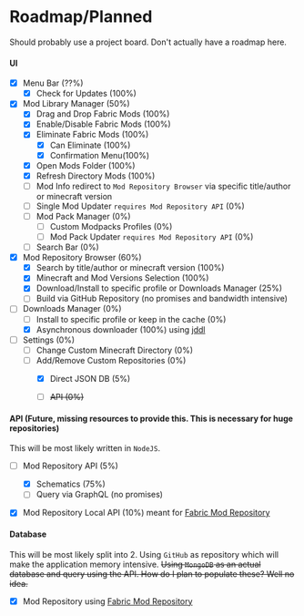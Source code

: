 # Roadmap/Planned
Should probably use a project board. Don't actually have a roadmap here.

#### UI
- [x] Menu Bar (??%)
    - [x] Check for Updates (100%)
- [x] Mod Library Manager (50%)
    - [x] Drag and Drop Fabric Mods (100%)
    - [x] Enable/Disable Fabric Mods (100%)
    - [x] Eliminate Fabric Mods (100%)
        - [x] Can Eliminate (100%)
        - [x] Confirmation Menu(100%)
    - [x] Open Mods Folder (100%)
    - [x] Refresh Directory Mods (100%)
    - [ ] Mod Info redirect to `Mod Repository Browser` via specific title/author or minecraft version
    - [ ] Single Mod Updater `requires Mod Repository API` (0%)
    - [ ] Mod Pack Manager (0%)
        - [ ] Custom Modpacks Profiles (0%)
        - [ ] Mod Pack Updater `requires Mod Repository API` (0%)
    - [ ] Search Bar (0%)
    
- [x] Mod Repository Browser (60%)
    - [x] Search by title/author or minecraft version (100%)
    - [x] Minecraft and Mod Versions Selection (100%)
    - [x] Download/Install to specific profile or Downloads Manager (25%)
    - [ ] Build via GitHub Repository (no promises and bandwidth intensive)

- [ ] Downloads Manager (0%)
    - [ ] Install to specific profile or keep in the cache (0%)
    - [x] Asynchronous downloader (100%) using [jddl](https://github.com/kamranzafar/jddl)
    
- [ ] Settings (0%)
    - [ ] Change Custom Minecraft Directory (0%)
    - [ ] Add/Remove Custom Repositories (0%)
        - [X] Direct JSON DB (5%)
        - [ ] ~~API (0%)~~


#### API (Future, missing resources to provide this. This is necessary for huge repositories)
This will be most likely written in `NodeJS`.

- [ ] Mod Repository API (5%)
    - [x] Schematics (75%)
    - [ ] Query via GraphQL (no promises)
   
- [x] Mod Repository Local API (10%) meant for [Fabric Mod Repository](https://github.com/FlashyReese/fabric-mod-repository)


#### Database
This will be most likely split into 2. Using `GitHub` as repository which will make the application memory intensive. ~~Using `MongoDB` as an actual database and query using the API. How do I plan to populate these? Well no idea.~~
- [X] Mod Repository using [Fabric Mod Repository](https://github.com/FlashyReese/fabric-mod-repository)
